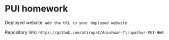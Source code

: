 # PUI homework

Deployed website: `add the URL to your deployed website`

Repository link: `https://github.com/atirupat/Anishwar-Tirupathur-PUI-HWK`
